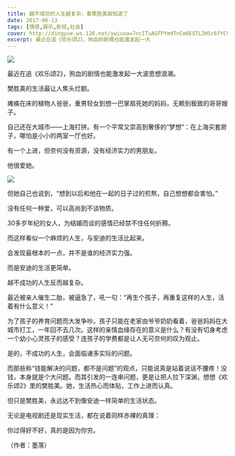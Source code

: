 ```yaml
---
title: 越不成功的人生越复杂，看樊胜美就知道了
date: 2017-06-13
tags: [情感,娱乐,影视,社会]
cover: http://dingyue.ws.126.net/ywiuua=7ncITuAGFPYmdTnCm8E5TL2HSc6fYCVqyABKbJ1497319744982.jpg
excerpt: 最近在追《欢乐颂2》，狗血的剧情也能激发起一大
---
```

![](http://dingyue.ws.126.net/ywiuua=7ncITuAGFPYmdTnCm8E5TL2HSc6fYCVqyABKbJ1497319744982.jpg)  

最近在追《欢乐颂2》，狗血的剧情也能激发起一大波思想浪潮。

樊胜美的生活最让人焦头烂额。

瘫痪在床的植物人爸爸，重男轻女到想一巴掌扇死她的妈妈，无赖到极致的哥哥嫂子。

自己还在大城市——上海打拼。有一个平常又崇高到奢侈的“梦想”：在上海买套房子，哪怕是小小的两室一厅也好。

有一个上进，但奈何没有资源，没有经济实力的男朋友。

他很爱她。

![](http://dingyue.ws.126.net/YDoY1tB=fC2IMErrp84mfJwIQASTbIA0q=L3pQvtFpoY71497319744982.jpg)  

但她自己也说到，“想到以后和他在一起的日子过的煎熬，自己想想都会害怕。”  

没有任何一种爱，可以高尚到不谈物质。

30多岁年纪的女人，为结婚而谈的感情已经禁不住任何折腾。

而这样看似一个麻烦的人生，与安迪的生活比起来。

会发现最根本的一点，并不是谁的经济实力强。

而是安迪的生活更简单。

越不成功的人生反而越复杂。

最近被亲人催生二胎，被逼急了，吼一句：“再生个孩子，再重复这样的人生，活着有什么意义！”

为了孩子的养育问题而大发争吵。孩子只能在老家由爷爷奶奶看着，爸爸妈妈在大城市打工，一年回不去几次。这样的亲情血缘存在的意义是什么？有没有切身考虑一个幼小心灵孩子的感受？连孩子的学费都是让人无可奈何的叹为观止。

是的，不成功的人生，会面临诸多实际的问题。

而那些称“钱能解决的问题，都不是问题”的观点，只能说真是站着说话不腰疼！没钱，本身就是个大问题。而其引发的一连串问题，更是让把人拉下深渊，想想《欢乐颂2》里的樊胜美。她，生活热心而体贴，工作上进而认真。

但只是樊胜美，永远达不到像安迪一样简单的生活状态。

无论是电视剧还是现实生活，都在说着同样赤裸的真理：

你过得好不好，真的是因为你穷。

（作者：墨落）

